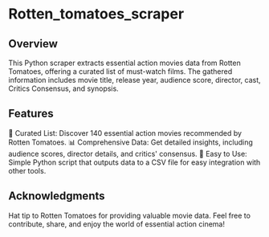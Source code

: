 # Rotten_tomatoes_scraper
## Overview
This Python scraper extracts essential action movies data from Rotten Tomatoes, offering a curated list of must-watch films. The gathered information includes movie title, release year, audience score, director, cast, Critics Consensus, and synopsis.

## Features
🍿 Curated List: Discover 140 essential action movies recommended by Rotten Tomatoes.
📊 Comprehensive Data: Get detailed insights, including audience scores, director details, and critics' consensus.
🚀 Easy to Use: Simple Python script that outputs data to a CSV file for easy integration with other tools.

## Acknowledgments
Hat tip to Rotten Tomatoes for providing valuable movie data.
Feel free to contribute, share, and enjoy the world of essential action cinema!

